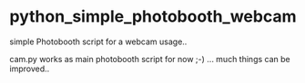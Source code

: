 # python_simple_photobooth_webcam
simple Photobooth script for a webcam usage..

cam.py works as main photobooth script for now ;-)
... much things can be improved..
